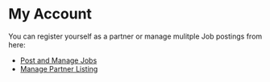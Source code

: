 # My Account

You can register yourself as a partner or manage mulitple Job postings from here:

- [Post and Manage Jobs](/post-jobs)
- [Manage Partner Listing](/become-a-partner)

